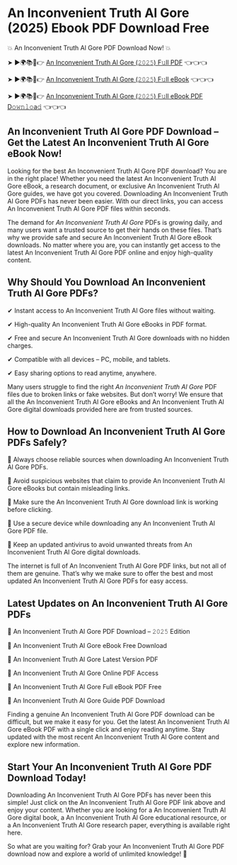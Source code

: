 # An Inconvenient Truth Al Gore (2025) Ebook PDF Download Free

💥 An Inconvenient Truth Al Gore PDF Download Now! 💥

➤ ►🌍📚📱👉 [An Inconvenient Truth Al Gore (𝟸𝟶𝟸𝟻) F𝚞ll PDF](https://getpdf.xyz/an-inconvenient-truth-al-gore) 👈👈👈


➤ ►🌍📚📱👉 [An Inconvenient Truth Al Gore (𝟸𝟶𝟸𝟻) F𝚞ll eBook](https://getpdf.xyz/an-inconvenient-truth-al-gore) 👈👈👈


➤ ►🌍📚📱👉 [An Inconvenient Truth Al Gore (𝟸𝟶𝟸𝟻) F𝚞ll eBook PDF D𝚘𝚠𝚗𝚕𝚘a𝚍](https://getpdf.xyz/an-inconvenient-truth-al-gore) 👈👈👈


## An Inconvenient Truth Al Gore PDF Download – Get the Latest An Inconvenient Truth Al Gore eBook Now!

Looking for the best An Inconvenient Truth Al Gore PDF download? You are in the right place! Whether you need the latest An Inconvenient Truth Al Gore eBook, a research document, or exclusive An Inconvenient Truth Al Gore guides, we have got you covered. Downloading An Inconvenient Truth Al Gore PDFs has never been easier. With our direct links, you can access An Inconvenient Truth Al Gore PDF files within seconds.

The demand for *An Inconvenient Truth Al Gore* PDFs is growing daily, and many users want a trusted source to get their hands on these files. That’s why we provide safe and secure An Inconvenient Truth Al Gore eBook downloads. No matter where you are, you can instantly get access to the latest An Inconvenient Truth Al Gore PDF online and enjoy high-quality content.

## Why Should You Download An Inconvenient Truth Al Gore PDFs?

✔ Instant access to An Inconvenient Truth Al Gore files without waiting.

✔ High-quality An Inconvenient Truth Al Gore eBooks in PDF format.

✔ Free and secure An Inconvenient Truth Al Gore downloads with no hidden charges.

✔ Compatible with all devices – PC, mobile, and tablets.

✔ Easy sharing options to read anytime, anywhere.

Many users struggle to find the right *An Inconvenient Truth Al Gore* PDF files due to broken links or fake websites. But don’t worry! We ensure that all the An Inconvenient Truth Al Gore eBooks and An Inconvenient Truth Al Gore digital downloads provided here are from trusted sources.

## How to Download An Inconvenient Truth Al Gore PDFs Safely?

📌 Always choose reliable sources when downloading An Inconvenient Truth Al Gore PDFs.

📌 Avoid suspicious websites that claim to provide An Inconvenient Truth Al Gore eBooks but contain misleading links.

📌 Make sure the An Inconvenient Truth Al Gore download link is working before clicking.

📌 Use a secure device while downloading any An Inconvenient Truth Al Gore PDF file.

📌 Keep an updated antivirus to avoid unwanted threats from An Inconvenient Truth Al Gore digital downloads.

The internet is full of An Inconvenient Truth Al Gore PDF links, but not all of them are genuine. That’s why we make sure to offer the best and most updated An Inconvenient Truth Al Gore PDFs for easy access.

## Latest Updates on An Inconvenient Truth Al Gore PDFs

🔹 An Inconvenient Truth Al Gore PDF Download – 𝟸𝟶𝟸𝟻 Edition

🔹 An Inconvenient Truth Al Gore eBook Free Download

🔹 An Inconvenient Truth Al Gore Latest Version PDF

🔹 An Inconvenient Truth Al Gore Online PDF Access

🔹 An Inconvenient Truth Al Gore Full eBook PDF Free

🔹 An Inconvenient Truth Al Gore Guide PDF Download

Finding a genuine An Inconvenient Truth Al Gore PDF download can be difficult, but we make it easy for you. Get the latest An Inconvenient Truth Al Gore eBook PDF with a single click and enjoy reading anytime. Stay updated with the most recent An Inconvenient Truth Al Gore content and explore new information.

## Start Your An Inconvenient Truth Al Gore PDF Download Today!

Downloading An Inconvenient Truth Al Gore PDFs has never been this simple! Just click on the An Inconvenient Truth Al Gore PDF link above and enjoy your content. Whether you are looking for a An Inconvenient Truth Al Gore digital book, a An Inconvenient Truth Al Gore educational resource, or a An Inconvenient Truth Al Gore research paper, everything is available right here.

So what are you waiting for? Grab your An Inconvenient Truth Al Gore PDF download now and explore a world of unlimited knowledge! 🚀